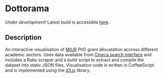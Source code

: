 # Dottorama

_Under development!_ Latest build is accessible [here](http://afiore.github.com/dottorama).
 
## Description

An interactive visualisation of [MIUR](http://en.wikipedia.org/wiki/Ministry_of_Education,_Universities_and_Research_\(Italy\) "Italian Ministery of University and Research") PhD grant allocatation accross different academic sectors. Uses data available from [Cineca search interface](http://cercauniversita.cineca.it/php5/dottorati/cerca.php) and includes a Ruby scraper and a build script to extract and compile the dataset into static JSON files. Visualisation code is written in CoffeeScript and is implemented using the [d3.js](http://mbostock.github.com/d3/) library. 



 


 
